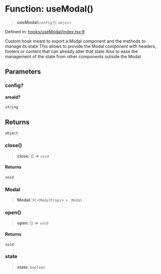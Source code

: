 # Function: useModal()

> **useModal**(`config?`): `object`

Defined in: [hooks/useModal/index.tsx:9](https://github.com/onyx-og/prismal-react/blob/4de964c33b6496e718d9735afb715c0a69193872/src/hooks/useModal/index.tsx#L9)

Custom hook meant to export a Modal component and the methods to manage its state
This allows to provide the Modal component with headers, footers or content that can already alter that state
Also to ease the management of the state from other components outside the Modal.

## Parameters

### config?

#### areaId?

`string`

## Returns

`object`

### close()

> **close**: () => `void`

#### Returns

`void`

### Modal

> **Modal**: `FC`\<`ModalProps`\> = `_Modal`

### open()

> **open**: () => `void`

#### Returns

`void`

### state

> **state**: `boolean`
